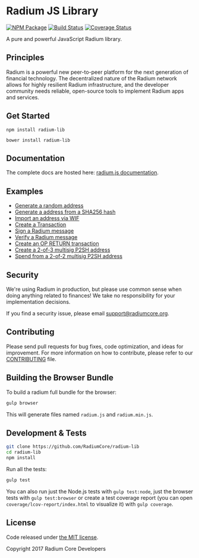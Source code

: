 Radium JS Library
=======

[![NPM Package](https://img.shields.io/npm/v/bitcore-lib.svg?style=flat-square)](https://www.npmjs.org/package/bitcore-lib)
[![Build Status](https://img.shields.io/travis/radium/radium-lib.svg?branch=master&style=flat-square)](https://travis-ci.org/radium/radium-lib)
[![Coverage Status](https://img.shields.io/coveralls/radium/radium-lib.svg?style=flat-square)](https://coveralls.io/r/radium/radium-lib)

A pure and powerful JavaScript Radium library.

## Principles

Radium is a powerful new peer-to-peer platform for the next generation of financial technology. The decentralized nature of the Radium network allows for highly resilient Radium infrastructure, and the developer community needs reliable, open-source tools to implement Radium apps and services.

## Get Started

```
npm install radium-lib
```

```
bower install radium-lib
```

## Documentation

The complete docs are hosted here: [radium.js documentation](http://docs.radiumcore.org).

## Examples

* [Generate a random address](https://github.com/RadiumCore/radium-lib/blob/master/docs/examples.md#generate-a-random-address)
* [Generate a address from a SHA256 hash](https://github.com/RadiumCore/radium-lib/blob/master/docs/examples.md#generate-a-address-from-a-sha256-hash)
* [Import an address via WIF](https://github.com/RadiumCore/radium-lib/blob/master/docs/examples.md#import-an-address-via-wif)
* [Create a Transaction](https://github.com/RadiumCore/radium-lib/blob/master/docs/examples.md#create-a-transaction)
* [Sign a Radium message](https://github.com/RadiumCore/radium-lib/blob/master/docs/examples.md#sign-a-Radium-message)
* [Verify a Radium message](https://github.com/RadiumCore/radium-lib/blob/master/docs/examples.md#verify-a-Radium-message)
* [Create an OP RETURN transaction](https://github.com/RadiumCore/radium-lib/blob/master/docs/examples.md#create-an-op-return-transaction)
* [Create a 2-of-3 multisig P2SH address](https://github.com/RadiumCore/radium-lib/blob/master/docs/examples.md#create-a-2-of-3-multisig-p2sh-address)
* [Spend from a 2-of-2 multisig P2SH address](https://github.com/RadiumCore/radium-lib/blob/master/docs/examples.md#spend-from-a-2-of-2-multisig-p2sh-address)


## Security

We're using Radium in production, but please use common sense when doing anything related to finances! We take no responsibility for your implementation decisions.

If you find a security issue, please email support@radiumcore.org.

## Contributing

Please send pull requests for bug fixes, code optimization, and ideas for improvement. For more information on how to contribute, please refer to our [CONTRIBUTING](https://github.com/RadiumCore/radium-lib/blob/master/CONTRIBUTING.md) file.

## Building the Browser Bundle

To build a radium full bundle for the browser:

```sh
gulp browser
```

This will generate files named `radium.js` and `radium.min.js`.

## Development & Tests

```sh
git clone https://github.com/RadiumCore/radium-lib
cd radium-lib
npm install
```

Run all the tests:

```sh
gulp test
```

You can also run just the Node.js tests with `gulp test:node`, just the browser tests with `gulp test:browser`
or create a test coverage report (you can open `coverage/lcov-report/index.html` to visualize it) with `gulp coverage`.

## License

Code released under [the MIT license](https://github.com/RadiumCore/radium-lib/blob/master/LICENSE).

Copyright 2017 Radium Core Developers
